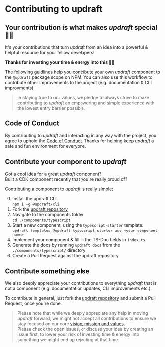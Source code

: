 # Contributing to updraft
## Your contribution is what makes *updraft* special ✌🏿 
It's your contributions that turn *updraft* from an idea into a powerful & helpful resource for your fellow developers!  

**Thanks for investing your time & energy into this 🙏🏻**    

The following guidlines help you contribute your own *updraft* component to the `@updraft` package scope on NPM. You can also use this workflow to contribute other improvements to the project (e.g. documentation & CLI improvments)

> In staying true to our values, we pledge to always strive to make contributing to *updraft* an empowering and simple experience with the lowest entry barrier possible.

## Code of Conduct
By contributing to *updraft* and interacting in any way with the project, you agree to uphold the [Code of Conduct](./CODE_OF_CONDUCT.md). Thanks for helping keep *updraft* a safe and fun environment for everyone.

## Contribute your component to *updraft*
Got a cool idea for a great *updraft* component?  
Built a CDK component recently that you're really proud of?

Contributing a component to *updraft* is really simple:

0. Install the updraft CLI  
`npm i -g @updraft/cli`
1. Fork the [updraft repository](https://github.com/aGuyNamedJonas/updraft)
2. Navigate to the components folder  
`cd ./components/typescript`
3. Start a new component, using the `typescript-starter` template:  
`updraft templates @updraft typescript-starter aws-<your-component-name>`
4. Implement your component & fill in the TS-Doc fields in `index.ts`
5. Generate the docs by running `updraft docs` from the `./components/typescript/` directory
6. Create a Pull Request against the updraft repository

## Contribute something else
We also deeply appreciate your contributions to everything *updraft* that is not a component (e.g. documentation updates, CLI improvements etc.).  

To contribute in general, just fork the [updraft repository](https://github.com/aGuyNamedJonas/updraft) and submit a Pull Request, once you're done.  

> Please note that while we deeply appreciate any help in moving *updraft* forward, we might not accept all contributions to ensure we stay focused on our core [vision, mission and values](/docs/VisionValuesMission.md).  
Please check the open issues, or discuss your idea by creating an issue first, to lower your risk of investing time & energy into something we might end up rejecting at that time.